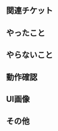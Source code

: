 ## 関連チケット

<!--  #XXX -->

## やったこと

<!-- このプルリクで何をしたのか？ -->

## やらないこと

<!-- このプルリクでやらないことは何か？（あれば。無いなら「無し」でOK）（やらない場合は、いつやるのかを明記する。） -->

## 動作確認

<!-- どのような動作確認を行ったのか？　結果はどうか？ -->

## UI画像

<!-- UI変更の場合は画像を貼り付ける -->

## その他

<!-- レビュワーへの参考情報（実装上の懸念点や注意点などあれば記載） -->
